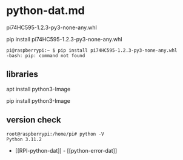 
# python-dat.md


pi74HC595-1.2.3-py3-none-any.whl

pip install pi74HC595-1.2.3-py3-none-any.whl


    pi@raspberrypi:~ $ pip install pi74HC595-1.2.3-py3-none-any.whl
    -bash: pip: command not found



## libraries 

apt install python3-Image

pip install python3-Image


## version check 

    root@raspberrypi:/home/pi# python -V
    Python 3.11.2




- [[RPI-python-dat]] - [[python-error-dat]]